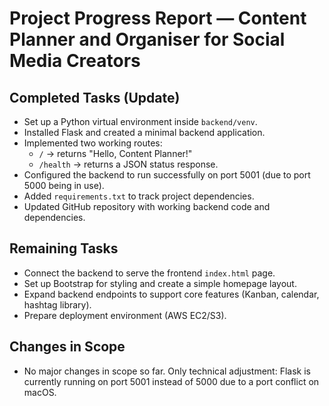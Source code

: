 # Project Progress Report — Content Planner and Organiser for Social Media Creators

## Completed Tasks (Update)
- Set up a Python virtual environment inside `backend/venv`.
- Installed Flask and created a minimal backend application.
- Implemented two working routes:
  - `/` → returns "Hello, Content Planner!"
  - `/health` → returns a JSON status response.
- Configured the backend to run successfully on port 5001 (due to port 5000 being in use).
- Added `requirements.txt` to track project dependencies.
- Updated GitHub repository with working backend code and dependencies.

## Remaining Tasks
- Connect the backend to serve the frontend `index.html` page.
- Set up Bootstrap for styling and create a simple homepage layout.
- Expand backend endpoints to support core features (Kanban, calendar, hashtag library).
- Prepare deployment environment (AWS EC2/S3).

## Changes in Scope
- No major changes in scope so far. Only technical adjustment: Flask is currently running on port 5001 instead of 5000 due to a port conflict on macOS.